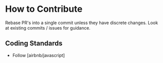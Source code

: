 # How to Contribute

Rebase PR's into a single commit unless they have discrete changes.  Look at existing commits / issues for guidance.

## Coding Standards

* Follow [airbnb/javascript]
